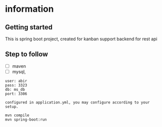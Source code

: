 # information



## Getting started

This is spring boot project, created for kanban support backend for rest api


## Step to follow

- [ ] maven
- [ ] mysql, 
```
user: abir
pass: 3323
db: ms_db
port: 3306
```
`configured in application.yml, you may configure according to your setup.`
```
mvn compile
mvn spring-boot:run
```

